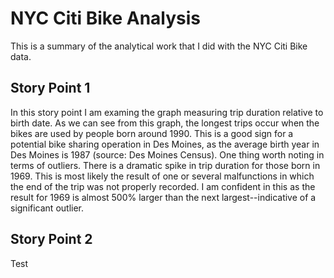 # NYC Citi Bike Analysis
This is a summary of the analytical work that I did with the NYC Citi Bike data.

## Story Point 1
In this story point I am examing the graph measuring trip duration relative to birth date. As we can see from this graph, the longest trips occur when the bikes are used by people born around 1990. This is a good sign for a potential bike sharing operation in Des Moines, as the average birth year in Des Moines is 1987 (source: Des Moines Census). One thing worth noting in terms of outliers. There is a dramatic spike in trip duration for those born in 1969. This is most likely the result of one or several malfunctions in which the end of the trip was not properly recorded. I am confident in this as the result for 1969 is almost 500% larger than the next largest--indicative of a significant outlier.

## Story Point 2
Test